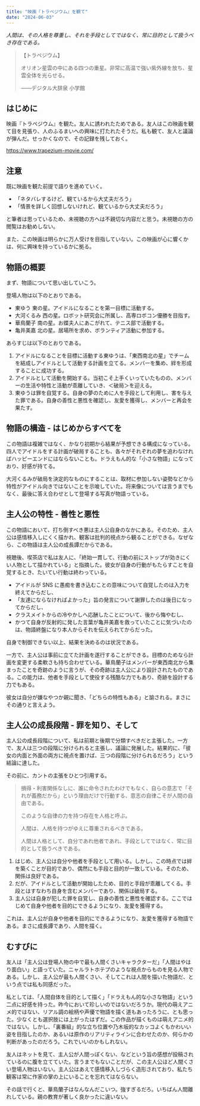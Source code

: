 ```yaml
---
title: "映画『トラペジウム』を観て"
date: "2024-06-03"
---
```


_人間は、その人格を尊重し、それを手段としてではなく、常に目的として扱うべき存在である。_

> 【トラペジウム】
>
> オリオン星雲の中にある四つの重星。非常に高温で強い紫外線を放ち、星雲全体を光らせる。
>
> ――デジタル大辞泉 小学館

## はじめに

映画『トラペジウム』を観た。友人に誘われたためである。友人はこの映画を観て目を見張り、人のふるまいへの興味に打たれたそうだ。私も観て、友人と議論が弾んだ。せっかくなので、その記録を残しておく。

https://www.trapezium-movie.com/

## 注意

既に映画を観た前提で語りを進めていく。

- 「ネタバレするけど、観ているから大丈夫だろう」
- 「情景を詳しく回想しないけれど、観ているから大丈夫だろう」

と筆者は思っているため、未視聴の方へは不親切な内容だと思う。未視聴の方の閲覧はお勧めしない。

また、この映画は明らかに万人受けを目指していない。この映画が心に響くかは、何に興味を持っているかに拠る。

## 物語の概要

まず、物語について思い出していこう。

登場人物は以下のとおりである。

- 東ゆう 東の星。アイドルになることを第一目標に活動する。
- 大河くるみ 西の星。ロボット研究会に所属し、高専ロボコン優勝を目指す。
- 華鳥蘭子 南の星。お蝶夫人にあこがれて、テニス部で活動する。
- 亀井美嘉 北の星。居場所を求め、ボランティア活動に参加する。

あらすじは以下のとおりである。

1. アイドルになることを目標に活動する東ゆうは、「東西南北の星」でチームを結成しアイドルとして活動する計画を立てる。メンバーを集め、絆を形成することに成功する。
2. アイドルとして活動を開始する。当初こそ上手くいっていたものの、メンバーの生活や特性と活動が乖離していき、＜破局＞を迎える。
3. 東ゆうは罪を自覚する。自身の夢のために人を手段として利用し、害を与えた罪である。自身の善性と悪性を確認し、友愛を獲得し、メンバーと再会を果たす。

## 物語の構造 - はじめからすべてを

この物語は複雑ではなく、かなり初期から結果が予想できる構成になっている。四人でアイドルをする計画が破局することも、各々がそれぞれの夢を追わなければハッピーエンドにはならないことも。ドラえもん的な「小さな物語」になっており、好感が持てる。

大河くるみが破局を決定的なものにすることは、取材に参加しない姿勢などから特性がアイドル向きではないことを示唆していた。将来像については言うまでもなく、最後に答え合わせとして登場する写真が物語っている。

## 主人公の特性 - 善性と悪性

この物語において、打ち倒すべき悪は主人公自身のなかにある。そのため、主人公は感情移入しにくく描かれ、観客は批判的視点から観ることができる。なぜなら、この物語は主人公の成長譚だからである。

視聴後、喫茶店で私は友人に、「終始一貫して、行動の前にストップが効きにくい人物として描かれている」と指摘した。彼女が自身の行動がもたらすことを自覚するとき、たいてい行動は終わっている。

- アイドルが SNS に愚痴を書き込むことの意味について自覚したのは入力を終えてからだし、
- 「友達にならなければよかった」旨の発言について謝罪したのは後日になってからだし、
- クラスメイトからの冷やかしへ応酬したことについて、後から悔やむし、
- かつて自身が反射的に発した言葉が亀井美嘉を救っていたことに気づいたのは、物語終盤になり本人からそれを伝えられてからだった。

自身で制御できない以上、結果を決めるのは状況である。

一方で、主人公は事前に立てた計画を遂行することができる。目標のためなら計画を変更する柔軟さも持ち合わせている。華鳥蘭子はメンバーが東西南北から集まったことを奇跡のように言うが、その奇跡は主人公により設計されたものである。この能力は、他者を手段として使役する残酷な力でもあり、奇跡を設計する力でもある。

彼女は自分が嫌なやつか親に聞き、「どちらの特性もある」と諭される。まさにその通りと言えよう。

## 主人公の成長段階 - 罪を知り、そして

主人公の成長段階について、私は前期と後期で分類すべきだと主張した。一方で、友人は三つの段階に分けられると主張し、議論に発展した。結果的に、「彼女の内面と外面の両方に視点を置けば、三つの段階に分けられるだろう」という結論に達した。

その前に、カントの主張をひとつ引用する。

> 損得・利害関係なしに、誰に命令されたわけでもなく、自らの意志で「それが義務だから」という理由だけで行動する、意志の自律こそが人間の自由である。
>
> このような自律の力を持つ存在を人格と呼ぶ。
>
> 人間は、人格を持つがゆえに尊重されるべきである。
>
> 人間は人格として、自分であれ他者であれ、手段としてではなく、常に目的として扱うべきである。

1. はじめ、主人公は自分や他者を手段として用いる。しかし、この時点では絆を築くことが目的であり、偶然にも手段と目的が一致している。そのため、関係は良好である。
2. だが、アイドルとして活動が開始したため、目的と手段が乖離してくる。手段とはすなわち自身を含むメンバーであり、関係は破局する。
3. 主人公は自身が犯した罪を自覚し、自身の善性と悪性を確認する。ここではじめて自身や他者を目的にできるようになり、友愛を獲得する。

これは、主人公が自身や他者を目的にできるようになり、友愛を獲得する物語である。まさに成長譚であり、人間を描く。

## むすびに

友人は「主人公は登場人物の中で最も人間くさいキャラクターだ」「人間はやはり面白い」と語っていた。ニャルラトホテプのような視点からものを見る人物である。しかし、主人公が最も人間くさい、そしてこれは人間を描いた物語だ、という点では私も同感だった。

私としては、「人間自体を目的として描く」「ドラえもん的な小さな物語」という二点に好感を持った。昨今において珍しいのではないだろうか。現代の萌えアニメ的ではない、リアル調の絵柄や声優で物語を描く道もあったろうに、とも思った。少なくとも選択肢には上がったはずだ。この作品が描くものは萌えアニメ的ではない。しかし、「裏番組」的な立ち位置や乃木坂的なカッコよくもかわいい姿を目指したのか、あるいは原作のリアリティラインに合わせたのか、何らかの判断があったのだろう。これでいいのかもしれない。

友人はネットを見て、主人公が人間っぽくない、などという旨の感想が投稿されているのに腹を立てていた。言うまでもないことだが、この主人公ほど人間くさい登場人物はいない。主人公はあえて感情移入しづらく造形されており、私たち観客は常に作家の掌の上にいることを忘れてはならない。

その話で行くと、華鳥蘭子はなんなんだこいつ。強すぎるだろ。いちばん人間離れしている。親の教育が著しく良かったに違いない。
